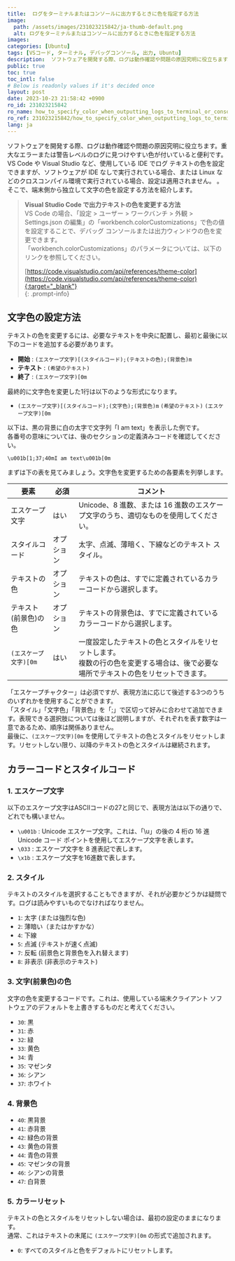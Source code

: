 ```yaml
---
title:  ログをターミナルまたはコンソールに出力するときに色を指定する方法
image:
  path: /assets/images/231023215842/ja-thumb-default.png
  alt: ログをターミナルまたはコンソールに出力するときに色を指定する方法
images: 
categories: [Ubuntu]
tags: [VSコード, ターミナル, デバッグコンソール, 出力, Ubuntu]
description:  ソフトウェアを開発する際、ログは動作確認や問題の原因究明に役立ちます。重大なエラーまたは警告レベルのログに見つけやすい色が付いていると便利です。 VS Code や Visual Studio など、使用している IDE でログ テキストの色を設定できますが、ソフトウェアが IDE なしで実行されている場合、または Linux などのクロスコンパイル環境で実行されている場合、設定は適用されません。 。そこで、端末側から独立して文字の色を設定する方法を紹介します。
public: true
toc: true
toc_intl: false
# Below is readonly values if it's decided once
layout: post
date: 2023-10-23 21:58:42 +0900
ro_id: 231023215842
ro_name: how_to_specify_color_when_outputting_logs_to_terminal_or_console
ro_ref: 231023215842/how_to_specify_color_when_outputting_logs_to_terminal_or_console
lang: ja
---
```

ソフトウェアを開発する際、ログは動作確認や問題の原因究明に役立ちます。重大なエラーまたは警告レベルのログに見つけやすい色が付いていると便利です。  
VS Code や Visual Studio など、使用している IDE でログ テキストの色を設定できますが、ソフトウェアが IDE なしで実行されている場合、または Linux などのクロスコンパイル環境で実行されている場合、設定は適用されません。 。そこで、端末側から独立して文字の色を設定する方法を紹介します。  
> **Visual Studio Code で出力テキストの色を変更する方法**  
> VS Code の場合、「設定 > ユーザー > ワークバンチ > 外観 > Settings.json の編集」の「workbench.colorCustomizations」で色の値を設定することで、デバッグ コンソールまたは出力ウィンドウの色を変更できます。  
> 「workbench.colorCustomizations」のパラメータについては、以下のリンクを参照してください。  
>   
> [https://code.visualstudio.com/api/references/theme-color](https://code.visualstudio.com/api/references/theme-color){:target="_blank"}    
{: .prompt-info}
## 文字色の設定方法
テキストの色を変更するには、必要なテキストを中央に配置し、最初と最後に以下のコードを追加する必要があります。  
- **開始** : `(エスケープ文字)[(スタイルコード);(テキストの色);(背景色)m`
- **テキスト** : `(希望のテキスト)`
- **終了** : `(エスケープ文字)[0m`

最終的に文字色を変更した1行は以下のような形式になります。  
- `(エスケープ文字)[(スタイルコード);(文字色);(背景色)m` `(希望のテキスト)` `(エスケープ文字)[0m`

以下は、黒の背景に白の太字で文字列「I am text」を表示した例です。  
各番号の意味については、後のセクションの定義済みコードを確認してください。  

```
\u001b[1;37;40mI am text\u001b[0m
```
まずは下の表を見てみましょう。文字色を変更するための各要素を列挙します。  

|要素|必須|コメント|
| ---------------------- | --------- | ----------------------------------------------------------------------------------------------------------------------------------------------------------- |
|エスケープ文字|はい|Unicode、8 進数、または 16 進数のエスケープ文字のうち、適切なものを使用してください。|
|スタイルコード|オプション|太字、点滅、薄暗く、下線などのテキスト スタイル。|
|テキストの色|オプション|テキストの色は、すでに定義されているカラーコードから選択します。|
|テキスト(前景色)の色|オプション|テキストの背景色は、すでに定義されているカラーコードから選択します。|
|`(エスケープ文字)[0m`|はい|一度設定したテキストの色とスタイルをリセットします。<br>複数の行の色を変更する場合は、後で必要な場所でテキストの色をリセットできます。|

「エスケープチャクター」は必須ですが、表現方法に応じて後述する3つのうちのいずれかを使用することができます。  
「スタイル」「文字色」「背景色」を「;」で区切って好みに合わせて追加できます。表現できる選択肢については後ほど説明しますが、それぞれを表す数字は一意であるため、順序は関係ありません。  
最後に、`(エスケープ文字)[0m` を使用してテキストの色とスタイルをリセットします。リセットしない限り、以降のテキストの色とスタイルは継続されます。  
## カラーコードとスタイルコード
### 1. エスケープ文字
以下のエスケープ文字はASCIIコードの27と同じで、表現方法は以下の通りで、どれでも構いません。  
- `\u001b` : Unicode エスケープ文字。これは、「\u」の後の 4 桁の 16 進 Unicode コード ポイントを使用してエスケープ文字を表します。
- `\033` : エスケープ文字を 8 進表記で表します。
- `\x1b` : エスケープ文字を16進数で表します。

### 2. スタイル
テキストのスタイルを選択することもできますが、それが必要かどうかは疑問です。ログは読みやすいものでなければなりません。  
- `1`: 太字 (または強烈な色)
- `2`: 薄暗い（またはかすかな）
- `4`: 下線
- `5`: 点滅 (テキストが速く点滅)
- `7`: 反転 (前景色と背景色を入れ替えます)
- `8`: 非表示 (非表示のテキスト)

### 3. 文字(前景色)の色
文字の色を変更するコードです。これは、使用している端末クライアント ソフトウェアのデフォルトを上書きするものだと考えてください。  
- `30`: 黒
- `31`: 赤
- `32`: 緑
- `33`: 黄色
- `34`: 青
- `35`: マゼンタ
- `36`: シアン
- `37`: ホワイト

### 4. 背景色
- `40`: 黒背景
- `41`: 赤背景
- `42`: 緑色の背景
- `43`: 黄色の背景
- `44`: 青色の背景
- `45`: マゼンタの背景
- `46`: シアンの背景
- `47`: 白背景

### 5. カラーリセット
テキストの色とスタイルをリセットしない場合は、最初の設定のままになります。  
通常、これはテキストの末尾に `(エスケープ文字)[0m` の形式で追加されます。  
- `0`: すべてのスタイルと色をデフォルトにリセットします。

